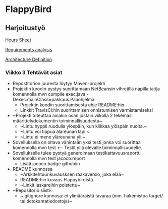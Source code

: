 # FlappyBird #

## Harjoitustyö ##

[Hours Sheet](/dokumentointi/hourSheet.md)

[Requirements analysis](/dokumentointi/vaatimusmaarittely.md)

[Architecture Definition](/dokumentointi/architectureDefinition.md)


### Viikko 3 Tehtävät asiat ###

* Repostitorion juuresta löytyy Maven-projekti
* Projektin koodin pystyy suorittamaan NetBeansin vihreällä napilla tai/ja komennolla mvn compile exec:java -Dexec.mainClass=pakkaus.Paaohjelma
   * Projektin koodin suorittamisesta ohje README:hin
   * Linkkit TravisCI:hin suorittamisen onnistumisen varmistamiseksi
* ~Projekti toteuttaa ainakin osan jostain viikolla 2 tekemäsi määrittelydokumentin toiminnallisuudesta~
   * ~Lintu hyppii ruudulla ylöspäin, kun klikkaa ylöspäin nuolta.~ 
   * ~Lintu voi tippua alareunan läpi.~ 
   * ~Lintu ei mene yläreunana yli.~
* Sovelluksella on oltava vähintään yksi testi jonka voi suorittaa komennolla mvn test <-- Testit yllä olevalle toiminnallisuudelle.
* Sovellukselle tulee pystyä generoimaan testikattavuusraportti komennolla mvn test jacoco:report
   * Lisää jacoco badge githubiin
* README kunnossa
   * ~Arkkitehtuurikuvausksen raakaversio, joka elää~
   * README:hin kuvaus Flappybirdistä.
   * ~Linkit laskareihin poistettu~
* ~Repositorio siisti~
   * ~.gitignore kunnosa: ei ylimääräistä tavaraa (mm. hakemistoa target/ tai tietokantatiedostoja)~
